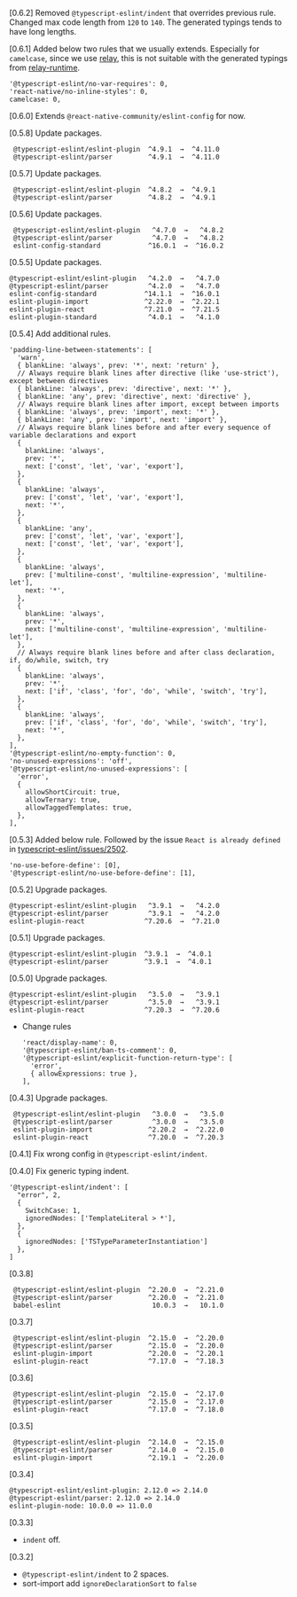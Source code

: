 [0.6.2]
Removed `@typescript-eslint/indent` that overrides previous rule.
Changed max code length from `120` to `140`. The generated typings tends to have long lengths.

[0.6.1]
Added below two rules that we usually extends. Especially for `camelcase`, since we use [relay](http://relay.dev), this is not suitable with the generated typings from [relay-runtime](https://www.npmjs.com/package/relay-runtime).

```
'@typescript-eslint/no-var-requires': 0,
'react-native/no-inline-styles': 0,
camelcase: 0,
```

[0.6.0]
Extends `@react-native-community/eslint-config` for now.

[0.5.8]
Update packages.
```
 @typescript-eslint/eslint-plugin  ^4.9.1  →  ^4.11.0
 @typescript-eslint/parser         ^4.9.1  →  ^4.11.0
```

[0.5.7]
Update packages.
```
 @typescript-eslint/eslint-plugin  ^4.8.2  →  ^4.9.1
 @typescript-eslint/parser         ^4.8.2  →  ^4.9.1
```

[0.5.6]
Update packages.
```
 @typescript-eslint/eslint-plugin   ^4.7.0  →   ^4.8.2
 @typescript-eslint/parser          ^4.7.0  →   ^4.8.2
 eslint-config-standard            ^16.0.1  →  ^16.0.2
```

[0.5.5]
Update packages.
```
@typescript-eslint/eslint-plugin   ^4.2.0  →   ^4.7.0
@typescript-eslint/parser          ^4.2.0  →   ^4.7.0
eslint-config-standard            ^14.1.1  →  ^16.0.1
eslint-plugin-import              ^2.22.0  →  ^2.22.1
eslint-plugin-react               ^7.21.0  →  ^7.21.5
eslint-plugin-standard             ^4.0.1  →   ^4.1.0
```

[0.5.4]
Add additional rules.
```
'padding-line-between-statements': [
  'warn',
  { blankLine: 'always', prev: '*', next: 'return' },
  // Always require blank lines after directive (like 'use-strict'), except between directives
  { blankLine: 'always', prev: 'directive', next: '*' },
  { blankLine: 'any', prev: 'directive', next: 'directive' },
  // Always require blank lines after import, except between imports
  { blankLine: 'always', prev: 'import', next: '*' },
  { blankLine: 'any', prev: 'import', next: 'import' },
  // Always require blank lines before and after every sequence of variable declarations and export
  {
    blankLine: 'always',
    prev: '*',
    next: ['const', 'let', 'var', 'export'],
  },
  {
    blankLine: 'always',
    prev: ['const', 'let', 'var', 'export'],
    next: '*',
  },
  {
    blankLine: 'any',
    prev: ['const', 'let', 'var', 'export'],
    next: ['const', 'let', 'var', 'export'],
  },
  {
    blankLine: 'always',
    prev: ['multiline-const', 'multiline-expression', 'multiline-let'],
    next: '*',
  },
  {
    blankLine: 'always',
    prev: '*',
    next: ['multiline-const', 'multiline-expression', 'multiline-let'],
  },
  // Always require blank lines before and after class declaration, if, do/while, switch, try
  {
    blankLine: 'always',
    prev: '*',
    next: ['if', 'class', 'for', 'do', 'while', 'switch', 'try'],
  },
  {
    blankLine: 'always',
    prev: ['if', 'class', 'for', 'do', 'while', 'switch', 'try'],
    next: '*',
  },
],
'@typescript-eslint/no-empty-function': 0,
'no-unused-expressions': 'off',
'@typescript-eslint/no-unused-expressions': [
  'error',
  {
    allowShortCircuit: true,
    allowTernary: true,
    allowTaggedTemplates: true,
  },
],
```

[0.5.3]
Added below rule. Followed by the issue `React is already defined` in [typescript-eslint/issues/2502](https://github.com/typescript-eslint/typescript-eslint/issues/2502).
```
'no-use-before-define': [0],
'@typescript-eslint/no-use-before-define': [1],
```

[0.5.2]
Upgrade packages.
```
@typescript-eslint/eslint-plugin   ^3.9.1  →   ^4.2.0
@typescript-eslint/parser          ^3.9.1  →   ^4.2.0
eslint-plugin-react               ^7.20.6  →  ^7.21.0
```

[0.5.1]
Upgrade packages.
```
@typescript-eslint/eslint-plugin  ^3.9.1  →  ^4.0.1
@typescript-eslint/parser         ^3.9.1  →  ^4.0.1
```

[0.5.0]
Upgrade packages.
```
@typescript-eslint/eslint-plugin   ^3.5.0  →   ^3.9.1 
@typescript-eslint/parser          ^3.5.0  →   ^3.9.1 
eslint-plugin-react               ^7.20.3  →  ^7.20.6 
```

* Change rules
  ```
  'react/display-name': 0,
  '@typescript-eslint/ban-ts-comment': 0,
  '@typescript-eslint/explicit-function-return-type': [
    'error',
    { allowExpressions: true },
  ],
  ```

[0.4.3]
Upgrade packages.
```
 @typescript-eslint/eslint-plugin   ^3.0.0  →   ^3.5.0 
 @typescript-eslint/parser          ^3.0.0  →   ^3.5.0 
 eslint-plugin-import              ^2.20.2  →  ^2.22.0 
 eslint-plugin-react               ^7.20.0  →  ^7.20.3 
```

[0.4.1]
Fix wrong config in `@typescript-eslint/indent`.

[0.4.0]
Fix generic typing indent.
```
'@typescript-eslint/indent': [
  "error", 2,
  {
    SwitchCase: 1,
    ignoredNodes: ['TemplateLiteral > *'],
  },
  {
    ignoredNodes: ['TSTypeParameterInstantiation']
  },
]
```
[0.3.8]
```
 @typescript-eslint/eslint-plugin  ^2.20.0  →  ^2.21.0 
 @typescript-eslint/parser         ^2.20.0  →  ^2.21.0 
 babel-eslint                       10.0.3  →   10.1.0 
```
[0.3.7]
```
 @typescript-eslint/eslint-plugin  ^2.15.0  →  ^2.20.0 
 @typescript-eslint/parser         ^2.15.0  →  ^2.20.0 
 eslint-plugin-import              ^2.20.0  →  ^2.20.1 
 eslint-plugin-react               ^7.17.0  →  ^7.18.3 
```
[0.3.6]
```
 @typescript-eslint/eslint-plugin  ^2.15.0  →  ^2.17.0 
 @typescript-eslint/parser         ^2.15.0  →  ^2.17.0 
 eslint-plugin-react               ^7.17.0  →  ^7.18.0 
 ```

[0.3.5]
```
 @typescript-eslint/eslint-plugin  ^2.14.0  →  ^2.15.0 
 @typescript-eslint/parser         ^2.14.0  →  ^2.15.0 
 eslint-plugin-import              ^2.19.1  →  ^2.20.0 
 ```

[0.3.4]
```
@typescript-eslint/eslint-plugin: 2.12.0 => 2.14.0
@typescript-eslint/parser: 2.12.0 => 2.14.0
eslint-plugin-node: 10.0.0 => 11.0.0
```

[0.3.3]
* `indent` off.

[0.3.2]
* `@typescript-eslint/indent` to 2 spaces.
* sort-import add `ignoreDeclarationSort` to `false`